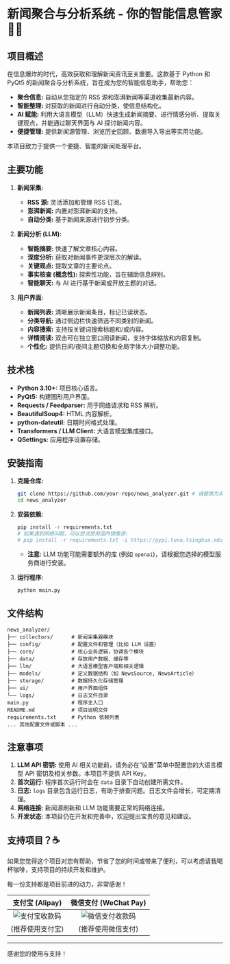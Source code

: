 # 新闻聚合与分析系统 - 你的智能信息管家 🤖📰

## 项目概述

在信息爆炸的时代，高效获取和理解新闻资讯至关重要。这款基于 Python 和 PyQt5 的新闻聚合与分析系统，旨在成为您的智能信息助手，帮助您：

*   **聚合信息:** 自动从您指定的 RSS 源和澎湃新闻等渠道收集最新内容。
*   **智能整理:** 对获取的新闻进行自动分类，使信息结构化。
*   **AI 赋能:** 利用大语言模型（LLM）快速生成新闻摘要、进行情感分析、提取关键观点，并能通过聊天界面与 AI 探讨新闻内容。
*   **便捷管理:** 提供新闻源管理、浏览历史回顾、数据导入导出等实用功能。

本项目致力于提供一个便捷、智能的新闻处理平台。

## 主要功能

1.  **新闻采集:**
    *   **RSS 源:** 灵活添加和管理 RSS 订阅。
    *   **澎湃新闻:** 内置对澎湃新闻的支持。
    *   **自动分类:** 基于新闻来源进行初步分类。

2.  **新闻分析 (LLM):**
    *   **智能摘要:** 快速了解文章核心内容。
    *   **深度分析:** 获取对新闻事件更深层次的解读。
    *   **关键观点:** 提取文章的主要论点。
    *   **事实核查 (概念性):** 探索性功能，旨在辅助信息辨别。
    *   **智能聊天:** 与 AI 进行基于新闻或开放主题的对话。

3.  **用户界面:**
    *   **新闻列表:** 清晰展示新闻条目，标记已读状态。
    *   **分类导航:** 通过侧边栏快速筛选不同类别的新闻。
    *   **内容搜索:** 支持按关键词搜索标题和/或内容。
    *   **详情阅读:** 双击可在独立窗口阅读新闻，支持字体缩放和内容复制。
    *   **个性化:** 提供日间/夜间主题切换和全局字体大小调整功能。

## 技术栈

*   **Python 3.10+:** 项目核心语言。
*   **PyQt5:** 构建图形用户界面。
*   **Requests / Feedparser:** 用于网络请求和 RSS 解析。
*   **BeautifulSoup4:** HTML 内容解析。
*   **python-dateutil:** 日期时间格式处理。
*   **Transformers / LLM Client:** 大语言模型集成接口。
*   **QSettings:** 应用程序设置存储。

## 安装指南

1.  **克隆仓库:**
    ```bash
    git clone https://github.com/your-repo/news_analyzer.git # 请替换为实际仓库地址
    cd news_analyzer
    ```

2.  **安装依赖:**
    ```bash
    pip install -r requirements.txt
    # 如果遇到网络问题，可以尝试使用国内镜像源:
    # pip install -r requirements.txt -i https://pypi.tuna.tsinghua.edu.cn/simple
    ```
    * **注意:** LLM 功能可能需要额外的库 (例如 `openai`)，请根据您选择的模型服务商进行安装。

3.  **运行程序:**
    ```bash
    python main.py
    ```

## 文件结构

```
news_analyzer/
├── collectors/      # 新闻采集器模块
├── config/          # 配置文件和管理（比如 LLM 设置）
├── core/            # 核心业务逻辑，协调各个模块
├── data/            # 存放用户数据、缓存等
├── llm/             # 大语言模型客户端和相关逻辑
├── models/          # 定义数据结构（如 NewsSource, NewsArticle）
├── storage/         # 数据持久化存储管理
├── ui/              # 用户界面组件
└── logs/            # 日志文件目录
main.py              # 程序主入口
README.md            # 项目说明文件
requirements.txt     # Python 依赖列表
... 其他配置文件或脚本 ...
```

## 注意事项

1.  **LLM API 密钥:** 使用 AI 相关功能前，请务必在“设置”菜单中配置您的大语言模型 API 密钥及相关参数。本项目不提供 API Key。
2.  **首次运行:** 程序首次运行时会在 `data` 目录下自动创建所需文件。
3.  **日志:** `logs` 目录包含运行日志，有助于排查问题。日志文件会增长，可定期清理。
4.  **网络连接:** 新闻源刷新和 LLM 功能需要正常的网络连接。
5.  **开发状态:** 本项目仍在开发和完善中，欢迎提出宝贵的意见和建议。

## 支持项目？☕️

如果您觉得这个项目对您有帮助，节省了您的时间或带来了便利，可以考虑请我喝杯咖啡，支持项目的持续开发和维护。

每一份支持都是项目前进的动力，非常感谢！

| 支付宝 (Alipay) | 微信支付 (WeChat Pay) |
| :-------------: | :-----------------: |
| ![支付宝收款码](https://i.111666.best/image/yiSToAFoMaMzB3D2L5obTw.jpg) | ![微信支付收款码](https://i.111666.best/image/grVp4isj4k5jxFdWyCR8d9.jpg) |
| (推荐使用支付宝) | (推荐使用微信支付) |

---

感谢您的使用与支持！

